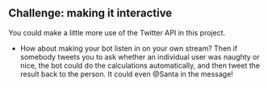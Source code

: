 ## Challenge: making it interactive

You could make a little more use of the Twitter API in this project.

+ How about making your bot listen in on your own stream? Then if somebody tweets you to ask whether an individual user was naughty or nice, the bot could do the calculations automatically, and then tweet the result back to the person. It could even @Santa in the message!

